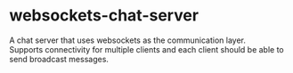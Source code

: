 # websockets-chat-server
A chat server that uses websockets as the communication layer. </br>
Supports connectivity for multiple clients and each client should be able to send broadcast messages.
